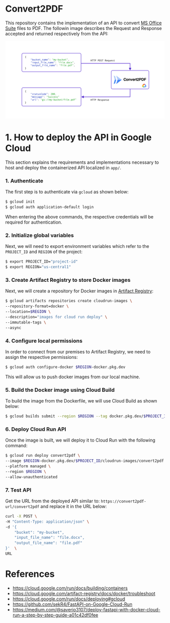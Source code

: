 # Convert2PDF

This repository contains the implementation of an API to convert [MS Office Suite](https://apps.microsoft.com/detail/9mwk7rn11c5z?cid=majornelson) files to PDF. The followin image describes the Request and Response accepted and returned respectively from the API:

![API](img/c2p.jpg)


# 1. How to deploy the API in Google Cloud
This section explains the requirements and implementations necessary to host and deploy the containerized API localized in `app/`.

### 1. Authenticate

The first step is to authenticate via `gcloud` as shown below:

```bash
$ gcloud init
$ gcloud auth application-default login
```

When entering the above commands, the respective credentials will be required for authentication.

### 2. Initialize global variables

Next, we will need to export environment variables which refer to the `PROJECT_ID` and `REGION` of the project:

```bash
$ export PROJECT_ID="project-id" 
$ export REGION="us-central1" 
```

### 3. Create Artifact Registry to store Docker images

Next, we will create a repository for Docker images in [Artifact Registry](https://cloud.google.com/artifact-registry):

```bash
$ gcloud artifacts repositories create cloudrun-images \
--repository-format=docker \
--location=$REGION \
--description="images for cloud run deploy" \
--immutable-tags \
--async
```

### 4. Configure local permissions

In order to connect from our premises to Artifact Registry, we need to assign the respective permissions:

```bash
$ gcloud auth configure-docker $REGION-docker.pkg.dev
```

This will allow us to push docker images from our local machine.

### 5. Build the Docker image using Cloud Build

To build the image from the Dockerfile, we will use Cloud Build as shown below:

```bash
$ gcloud builds submit --region $REGION --tag docker.pkg.dev/$PROJECT_ID/cloudrun-images/convert2pdf:latest
```

### 6. Deploy Cloud Run API

Once the image is built, we will deploy it to Cloud Run with the following command:

```bash
$ gcloud run deploy convert2pdf \
--image $REGION-docker.pkg.dev/$PROJECT_ID/cloudrun-images/convert2pdf \
--platform managed \
--region $REGION \
--allow-unauthenticated 
```

### 7. Test API

Get the URL from the deployed API similar to:  `https://convert2pdf-url/convert2pdf` and replace it in the URL below:

```bash
curl -X POST \
-H "Content-Type: application/json" \
-d '{
    "bucket": "my-bucket",
    "input_file_name": "file.docx",
    "output_file_name": "file.pdf" 
}'  \
URL
```

# References
- https://cloud.google.com/run/docs/building/containers
- https://cloud.google.com/artifact-registry/docs/docker/troubleshoot
- https://cloud.google.com/run/docs/deploying#gcloud
- https://github.com/sekR4/FastAPI-on-Google-Cloud-Run
- https://medium.com/@saverio3107/deploy-fastapi-with-docker-cloud-run-a-step-by-step-guide-a01c42df0fee
